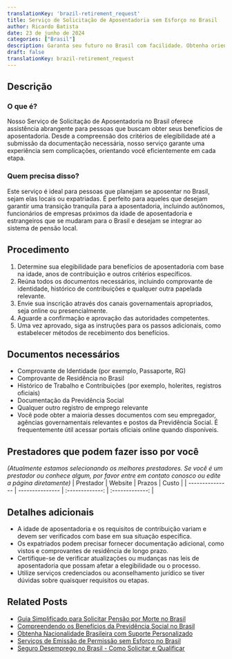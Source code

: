 ```yaml
---
translationKey: 'brazil-retirement_request'
title: Serviço de Solicitação de Aposentadoria sem Esforço no Brasil
author: Ricardo Batista
date: 23 de junho de 2024
categories: ["Brasil"]
description: Garanta seu futuro no Brasil com facilidade. Obtenha orientações passo a passo sobre como solicitar seus benefícios de aposentadoria de forma tranquila.
draft: false
translationKey: brazil-retirement_request
---
```


## Descrição
### O que é?
Nosso Serviço de Solicitação de Aposentadoria no Brasil oferece assistência abrangente para pessoas que buscam obter seus benefícios de aposentadoria. Desde a compreensão dos critérios de elegibilidade até a submissão da documentação necessária, nosso serviço garante uma experiência sem complicações, orientando você eficientemente em cada etapa.

### Quem precisa disso?
Este serviço é ideal para pessoas que planejam se aposentar no Brasil, sejam elas locais ou expatriadas. É perfeito para aqueles que desejam garantir uma transição tranquila para a aposentadoria, incluindo autônomos, funcionários de empresas próximos da idade de aposentadoria e estrangeiros que se mudaram para o Brasil e desejam se integrar ao sistema de pensão local.

## Procedimento

1. Determine sua elegibilidade para benefícios de aposentadoria com base na idade, anos de contribuição e outros critérios específicos.
2. Reúna todos os documentos necessários, incluindo comprovante de identidade, histórico de contribuições e qualquer outra papelada relevante.
3. Envie sua inscrição através dos canais governamentais apropriados, seja online ou presencialmente.
4. Aguarde a confirmação e aprovação das autoridades competentes.
5. Uma vez aprovado, siga as instruções para os passos adicionais, como estabelecer métodos de recebimento dos benefícios.

## Documentos necessários

- Comprovante de Identidade (por exemplo, Passaporte, RG)
- Comprovante de Residência no Brasil
- Histórico de Trabalho e Contribuições (por exemplo, holerites, registros oficiais)
- Documentação da Previdência Social
- Qualquer outro registro de emprego relevante
- Você pode obter a maioria desses documentos com seu empregador, agências governamentais relevantes e postos da Previdência Social. É frequentemente útil acessar portais oficiais online quando disponíveis.

## Prestadores que podem fazer isso por você
_(Atualmente estamos selecionando os melhores prestadores. Se você é um prestador ou conhece algum, por favor entre em contato conosco ou edite a página diretamente)_
| Prestador       |     Website     |     Prazos       |       Custo     |
| --------------- | --------------- |  :-------------:  | :-------------: |

## Detalhes adicionais

- A idade de aposentadoria e os requisitos de contribuição variam e devem ser verificados com base em sua situação específica.
- Os expatriados podem precisar fornecer documentação adicional, como vistos e comprovantes de residência de longo prazo.
- Certifique-se de verificar atualizações ou mudanças nas leis de aposentadoria que possam afetar a elegibilidade ou o processo.
- Utilize serviços credenciados ou aconselhamento jurídico se tiver dúvidas sobre quaisquer requisitos ou etapas.
## Related Posts

- [Guia Simplificado para Solicitar Pensão por Morte no Brasil](https://tramitit.com/pt/guides/brazil/solicita%C3%A7%C3%A3o_de_pens%C3%A3o_por_morte/)
- [Compreendendo os Benefícios da Previdência Social no Brasil](https://tramitit.com/pt/guides/brazil/previd%C3%AAncia_social/)
- [Obtenha Nacionalidade Brasileira com Suporte Personalizado](https://tramitit.com/pt/guides/brazil/solicita%C3%A7%C3%A3o_de_nacionalidade/)
- [Serviços de Emissão de Permissão sem Esforço no Brasil](https://tramitit.com/pt/guides/brazil/emiss%C3%A3o_de_alvar%C3%A1/)
- [Seguro Desemprego no Brasil - Como Solicitar e Qualificar](https://tramitit.com/pt/guides/brazil/seguro_desemprego/)